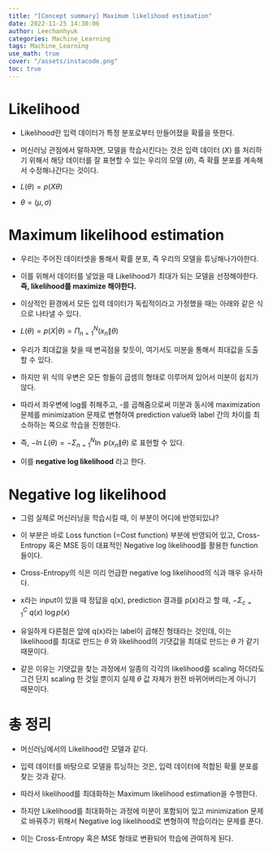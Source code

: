 ```yaml
---
title: "[Concept summary] Maximum likelihood estimation"
date: 2022-11-25 14:30:06
author: Leechanhyuk
categories: Machine_Learning
tags: Machine_Learning
use_math: true
cover: "/assets/instacode.png"
toc: true
---
```


# Likelihood

  - Likelihood란 입력 데이터가 특정 분포로부터 만들어졌을 확률을 뜻한다.

  - 머신러닝 관점에서 말하자면, 모델을 학습시킨다는 것은 입력 데이터 $(X)$ 를 처리하기 위해서 해당 데이터를 잘 표현할 수 있는 우리의 모델 $(\theta)$, 즉 확률 분포를 계속해서 수정해나간다는 것이다.

  - $L(\theta) = p(X\theta)$
  
  - $\theta = (\mu, \sigma)$

# Maximum likelihood estimation

  - 우리는 주어진 데이터셋을 통해서 확률 분포, 즉 우리의 모델을 튜닝해나가야한다.

  - 이를 위해서 데이터를 넣었을 때 Likelihood가 최대가 되는 모델을 선정해야한다. **즉, likelihood를 maximize 해야한다.**
  
  - 이상적인 환경에서 모든 입력 데이터가 독립적이라고 가정했을 때는 아래와 같은 식으로 나타낼 수 있다.

  - $L(\theta)=p(X|\theta)=\Pi^{N}_{n=1}(x_{n}\|\theta)$

  - 우리가 최대값을 찾을 때 변곡점을 찾듯이, 여기서도 미분을 통해서 최대값을 도출할 수 있다.

  - 하지만 위 식의 우변은 모든 항들이 곱셈의 형태로 이루어져 있어서 미분이 쉽지가 않다.

  - 따라서 좌우변에 log를 취해주고, -를 곱해줌으로써 미분과 동시에 maximization 문제를 minimization 문제로 변형하여 prediction value와 label 간의 차이를 최소하하는 쪽으로 학습을 진행한다.

  - 즉, $-ln\ L(\theta)=-\Sigma^{N}_{n=1}\ln\ p(x_{n}\|\theta)$ 로 표현할 수 있다.

  - 이를 **negative log likelihood** 라고 한다.

# Negative log likelihood

  - 그럼 실제로 머신러닝을 학습시킬 때, 이 부분이 어디에 반영되있냐?

  - 이 부분은 바로 Loss function (=Cost function) 부분에 반영되어 있고, Cross-Entropy 혹은 MSE 등이 대표적인 Negative log likelihood를 활용한 function 들이다.

  - Cross-Entropy의 식은 미리 언급한 negative log likelihood의 식과 매우 유사하다.

  - x라는 input이 있을 때 정답을 q(x), prediction 결과를 p(x)라고 할 때, $-\Sigma_{c=1}^{C}\ q(x)\ \log{p(x)}$

  - 유일하게 다른점은 앞에 q(x)라는 label이 곱해진 형태라는 것인데, 이는 likelihood를 최대로 만드는 $\theta$ 와 likelihood의 기댓값을 최대로 만드는 $\theta$ 가 같기 때문이다.

  - 같은 이유는 기댓값을 찾는 과정에서 일종의 각각의 likelihood를 scaling 하더라도 그건 단지 scaling 한 것일 뿐이지 실제 $\theta$ 값 자체가 완전 바뀌어버리는게 아니기 때문이다.

# 총 정리

  - 머신러닝에서의 Likelihood란 모델과 같다.

  - 입력 데이터를 바탕으로 모델을 튜닝하는 것은, 입력 데이터에 적합된 확률 분포를 찾는 것과 같다.

  - 따라서 likelihood를 최대화하는 Maximum likelihood estimation을 수행한다.

  - 하지만 Likelihood를 최대화하는 과정에 미분이 포함되어 있고 minimization 문제로 바꿔주기 위해서 Negative log likelihood로 변형하여 학습이라는 문제를 푼다.

  - 이는 Cross-Entropy 혹은 MSE 형태로 변환되어 학습에 관여하게 된다.